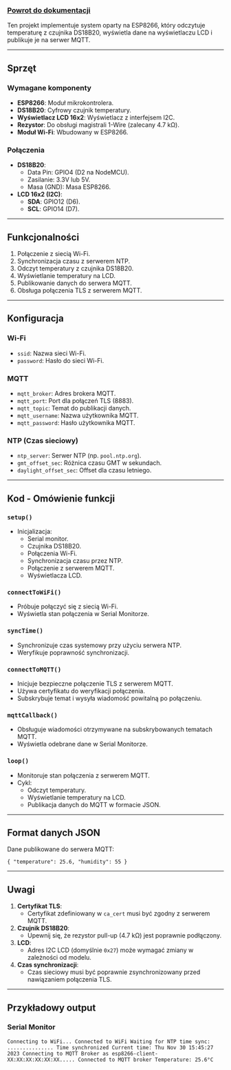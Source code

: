 ### [Powrot do dokumentacji](https://github.com/mcwojdzinski/mqtt-temperature/blob/main/README.md)

Ten projekt implementuje system oparty na ESP8266, który odczytuje temperaturę z czujnika DS18B20, wyświetla dane na wyświetlaczu LCD i publikuje je na serwer MQTT.

---

## Sprzęt

### Wymagane komponenty

- **ESP8266**: Moduł mikrokontrolera.
- **DS18B20**: Cyfrowy czujnik temperatury.
- **Wyświetlacz LCD 16x2**: Wyświetlacz z interfejsem I2C.
- **Rezystor**: Do obsługi magistrali 1-Wire (zalecany 4.7 kΩ).
- **Moduł Wi-Fi**: Wbudowany w ESP8266.

### Połączenia

- **DS18B20**:
  - Data Pin: GPIO4 (D2 na NodeMCU).
  - Zasilanie: 3.3V lub 5V.
  - Masa (GND): Masa ESP8266.
- **LCD 16x2 (I2C)**:
  - **SDA**: GPIO12 (D6).
  - **SCL**: GPIO14 (D7).

---

## Funkcjonalności

1.  Połączenie z siecią Wi-Fi.
2.  Synchronizacja czasu z serwerem NTP.
3.  Odczyt temperatury z czujnika DS18B20.
4.  Wyświetlanie temperatury na LCD.
5.  Publikowanie danych do serwera MQTT.
6.  Obsługa połączenia TLS z serwerem MQTT.

---

## Konfiguracja

### Wi-Fi

- `ssid`: Nazwa sieci Wi-Fi.
- `password`: Hasło do sieci Wi-Fi.

### MQTT

- `mqtt_broker`: Adres brokera MQTT.
- `mqtt_port`: Port dla połączeń TLS (8883).
- `mqtt_topic`: Temat do publikacji danych.
- `mqtt_username`: Nazwa użytkownika MQTT.
- `mqtt_password`: Hasło użytkownika MQTT.

### NTP (Czas sieciowy)

- `ntp_server`: Serwer NTP (np. `pool.ntp.org`).
- `gmt_offset_sec`: Różnica czasu GMT w sekundach.
- `daylight_offset_sec`: Offset dla czasu letniego.

---

## Kod - Omówienie funkcji

### `setup()`

- Inicjalizacja:
  - Serial monitor.
  - Czujnika DS18B20.
  - Połączenia Wi-Fi.
  - Synchronizacja czasu przez NTP.
  - Połączenie z serwerem MQTT.
  - Wyświetlacza LCD.

### `connectToWiFi()`

- Próbuje połączyć się z siecią Wi-Fi.
- Wyświetla stan połączenia w Serial Monitorze.

### `syncTime()`

- Synchronizuje czas systemowy przy użyciu serwera NTP.
- Weryfikuje poprawność synchronizacji.

### `connectToMQTT()`

- Inicjuje bezpieczne połączenie TLS z serwerem MQTT.
- Używa certyfikatu do weryfikacji połączenia.
- Subskrybuje temat i wysyła wiadomość powitalną po połączeniu.

### `mqttCallback()`

- Obsługuje wiadomości otrzymywane na subskrybowanych tematach MQTT.
- Wyświetla odebrane dane w Serial Monitorze.

### `loop()`

- Monitoruje stan połączenia z serwerem MQTT.
- Cykl:
  - Odczyt temperatury.
  - Wyświetlanie temperatury na LCD.
  - Publikacja danych do MQTT w formacie JSON.

---

## Format danych JSON

Dane publikowane do serwera MQTT:

`{
  "temperature": 25.6,
  "humidity": 55
}`

---

## Uwagi

1.  **Certyfikat TLS**:
    - Certyfikat zdefiniowany w `ca_cert` musi być zgodny z serwerem MQTT.
2.  **Czujnik DS18B20**:
    - Upewnij się, że rezystor pull-up (4.7 kΩ) jest poprawnie podłączony.
3.  **LCD**:
    - Adres I2C LCD (domyślnie `0x27`) może wymagać zmiany w zależności od modelu.
4.  **Czas synchronizacji**:
    - Czas sieciowy musi być poprawnie zsynchronizowany przed nawiązaniem połączenia TLS.

---

## Przykładowy output

### Serial Monitor

`Connecting to WiFi...
Connected to WiFi
Waiting for NTP time sync: ...............
Time synchronized
Current time: Thu Nov 30 15:45:27 2023
Connecting to MQTT Broker as esp8266-client-XX:XX:XX:XX:XX:XX.....
Connected to MQTT broker
Temperature: 25.6°C`
